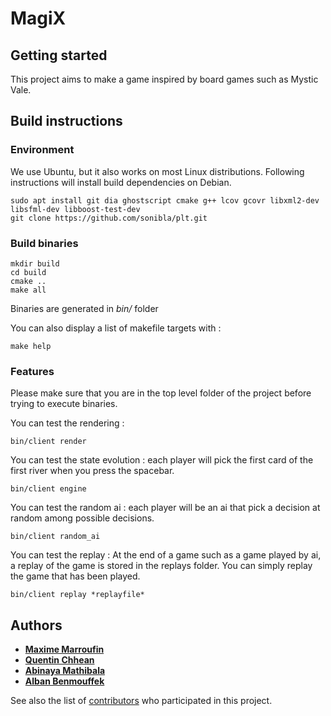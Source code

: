 # MagiX

## Getting started

This project aims to make a game inspired by board games such as Mystic Vale.

## Build instructions

### Environment

We use Ubuntu, but it also works on most Linux distributions.
Following instructions will install build dependencies on Debian.

```
sudo apt install git dia ghostscript cmake g++ lcov gcovr libxml2-dev libsfml-dev libboost-test-dev
git clone https://github.com/sonibla/plt.git
```

### Build binaries

```
mkdir build
cd build
cmake ..
make all
```

Binaries are generated in *bin/* folder

You can also display a list of makefile targets with :
```
make help
```

### Features
Please make sure that you are in the top level folder of the project before trying to execute binaries.

You can test the rendering :
```
bin/client render
```

You can test the state evolution :
each player will pick the first card of the first river when you press the spacebar.
```
bin/client engine
```

You can test the random ai :
each player will be an ai that pick a decision at random among possible decisions.
```
bin/client random_ai
```

You can test the replay :
At the end of a game such as a game played by ai, a replay of the game is stored in the replays folder.
You can simply replay the game that has been played.
```
bin/client replay *replayfile*
```


## Authors

* [**Maxime Marroufin**](https://github.com/Marroufin)
* [**Quentin Chhean**](https://github.com/quenchhe)
* [**Abinaya Mathibala**](https://github.com/AbinayaM-coder)
* [**Alban Benmouffek**](https://github.com/sonibla)

See also the list of [contributors](https://github.com/sonibla/plt/contributors) who participated in this project.
